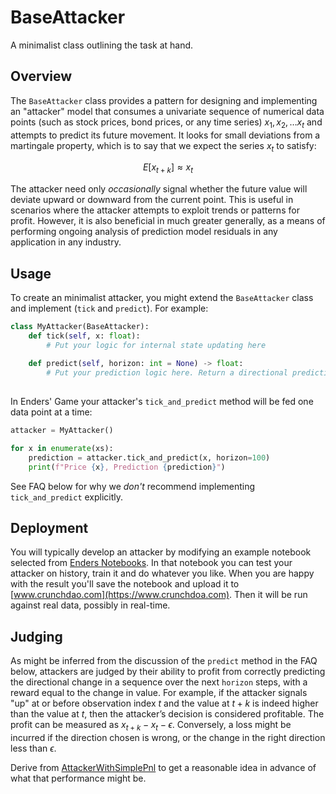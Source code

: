 


# BaseAttacker

A minimalist class outlining the task at hand.

## Overview

The `BaseAttacker` class provides a pattern for designing and implementing an "attacker" model that consumes a univariate sequence of numerical data points (such as stock prices, bond prices, or any time series) $x_1, x_2, \dots x_t$ and attempts to predict its future movement. It looks for small deviations from a martingale property, which is to say that we expect the series $x_t$ to satisfy:

$$ E[x_{t+k}] \approx x_t $$

The attacker need only *occasionally* signal whether the future value will deviate upward or downward from the current point. This is useful in scenarios where the attacker attempts to exploit trends or patterns for profit. However, it is also beneficial in much greater generally, as a means of performing ongoing analysis of prediction model residuals in any application in any industry. 

## Usage

To create an minimalist attacker, you might extend the `BaseAttacker` class and implement (`tick` and `predict`). For example:

```python
class MyAttacker(BaseAttacker):
    def tick(self, x: float):
        # Put your logic for internal state updating here
    
    def predict(self, horizon: int = None) -> float:
        # Put your prediction logic here. Return a directional prediction: -1 for down, 1 for up, 0 for no opinion
        
```
In Enders' Game your attacker's `tick_and_predict` method will be fed one data point at a time:

```python
attacker = MyAttacker()

for x in enumerate(xs):
    prediction = attacker.tick_and_predict(x, horizon=100)
    print(f"Price {x}, Prediction {prediction}")
```

See FAQ below for why we *don't* recommend implementing `tick_and_predict` explicitly. 

## Deployment

You will typically develop an attacker by modifying an example notebook selected from [Enders Notebooks](https://github.com/microprediction/endersnotebooks). In that notebook you can test your attacker on
history, train it and do whatever you like. When you are happy with the result you'll save the notebook and upload it to [www.crunchdao.com](https://www.crunchdoa.com). Then it will be run against real data, possibly in real-time. 

## Judging 

As might be inferred from the discussion of the `predict` method in the FAQ below, attackers are judged by their ability to profit from correctly predicting the directional
change in a sequence over the next `horizon` steps, with a reward equal to the change in value. For example, if the attacker signals "up" at or before observation index $t$ and the value at $t+k$ is indeed higher than the value at $t$, then the attacker’s decision is considered profitable. The profit can be measured as $x_{t+k} - x_t -\epsilon$. Conversely, a loss might be incurred if the direction chosen is wrong, or the change in the right direction less than $\epsilon$. 

Derive from [AttackerWithSimplePnl](https://github.com/microprediction/endersgame/blob/main/endersgame/attackers/attackerwithsimplepnl.py) to get a reasonable idea in advance of what that performance might be. 

